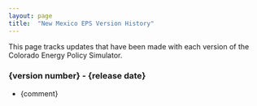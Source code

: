 ```yaml
---
layout: page
title:	"New Mexico EPS Version History"
---
```

This page tracks updates that have been made with each version of the Colorado Energy Policy Simulator.

### **{version number} - {release date}**

* {comment}
